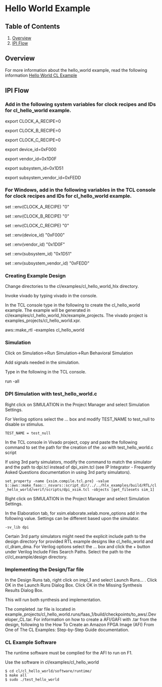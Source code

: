 # Hello World Example

## Table of Contents

1. [Overview](#overview)
2. [IPI Flow](#hlx)


<a name="overview"></a>
## Overview

For more information about the hello\_world example, read the following information [Hello World CL Example](./../cl_hello_world/README.md)

<a name="hlx"></a>
## IPI Flow

### Add in the following system variables for clock recipes and IDs for cl\_hello\_world example.

export CLOCK\_A\_RECIPE=0

export CLOCK\_B\_RECIPE=0

export CLOCK\_C\_RECIPE=0

export device\_id=0xF000

export vendor\_id=0x1D0F

export subsystem\_id=0x1D51

export subsystem\_vendor\_id=0xFEDD

### For Windows, add in the following variables in the TCL console for clock recipes and IDs for cl\_hello\_world example.

set ::env(CLOCK\_A\_RECIPE) "0"

set ::env(CLOCK\_B\_RECIPE) "0"

set ::env(CLOCK\_C\_RECIPE) "0"

set ::env(device\_id) "0xF000"

set ::env(vendor\_id) "0x1D0F"

set ::env(subsystem\_id) "0x1D51"

set ::env(subsystem\_vendor\_id) "0xFEDD"

### Creating Example Design

Change directories to the cl/examples/cl\_hello\_world\_hlx directory.

Invoke vivado by typing vivado in the console.

In the TCL console type in the following to create the cl\_hello\_world example.  The example will be generated in cl/examples/cl\_hello\_world\_hlx/example\_projects.  The vivado project is examples\_projects/cl\_hello\_world.xpr.

aws::make\_rtl -examples cl\_hello\_world

### Simulation

Click on Simulation->Run Simulation->Run Behavioral Simulation

Add signals needed in the simulation.

Type in the following in the TCL console.

run -all

### DPI Simulation with test\_hello\_world.c

Right click on SIMULATION in the Project Manager and select Simulation Settings.

For Verilog options select the ... box and modify TEST\_NAME to test_null to disable sv stimulus.

`TEST_NAME = test_null`

In the TCL console in Vivado project, copy and paste the following command to set the path for the creation of the .so with test\_hello\_world.c script

If using 3rd party simulators, modify the command to match the simulator and the path to dpi.tcl instead of dpi_xsim.tcl (see IP Integrator - Frequently Asked Questions documentation in using 3rd party simulators).

`set_property -name {xsim.compile.tcl.pre} -value $::aws::make_faas::_nsvars::script_dir/../../hlx_examples/build/RTL/cl_hello_world/verif/scripts/dpi_xsim.tcl -objects [get_filesets sim_1]`

Right click on SIMULATION in the Project Manager and select Simulation Settings.

In the Elaboration tab, for xsim.elaborate.xelab.more_options add in the following value.  Settings can be different based upon the simulator.

`-sv_lib dpi`

Certain 3rd party simulators might need the explicit include path to the design directory for provided RTL example designs like cl\_hello\_world and cl\_dram\_dma.  For Verilog options select the ... box and click the + button under Verilog Include Files Search Paths.  Select the path to the cl/cl\_example/design directory.

### Implementing the Design/Tar file

In the Design Runs tab, right click on impl\_1 and select Launch Runs… . Click OK in the Launch Runs Dialog Box.  Click OK in the Missing Synthesis Results Dialog Box.

This will run both synthesis and implementation.

The completed .tar file is located in example\_projects/cl\_hello\_world.runs/faas\_1/build/checkpoints/to\_aws/<timestamp>.Developer\_CL.tar.  For information on how to create a AFI/GAFI with .tar from the design, following to the How To Create an Amazon FPGA Image (AFI) From One of The CL Examples: Step-by-Step Guide documentation.

### CL Example Software

The runtime software must be complied for the AFI to run on F1.

Use the software in cl/examples/cl\_hello\_world

    $ cd cl/cl_hello_world/software/runtime/
    $ make all
    $ sudo ./test_hello_world



